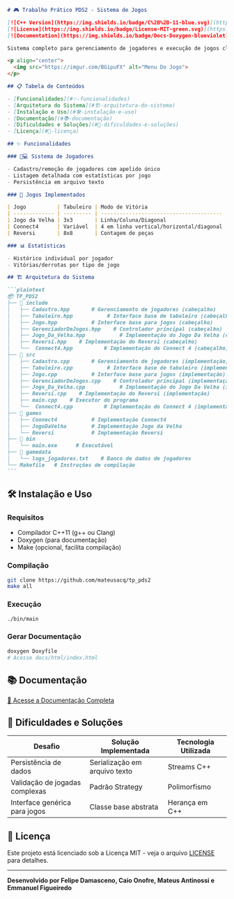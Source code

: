 ````markdown
# 🎮 Trabalho Prático PDS2 - Sistema de Jogos

[![C++ Version](https://img.shields.io/badge/C%2B%2B-11-blue.svg)](https://en.cppreference.com/w/cpp/11)
[![License](https://img.shields.io/badge/License-MIT-green.svg)](https://opensource.org/licenses/MIT)
[![Documentation](https://img.shields.io/badge/Docs-Doxygen-blueviolet)](https://seusite.com/docs)

Sistema completo para gerenciamento de jogadores e execução de jogos clássicos, desenvolvido em C++11 com documentação Doxygen.

<p align="center">
  <img src="https://imgur.com/BGipuFX" alt="Menu Do Jogo">
</p>

## 📋 Tabela de Conteúdos

- [Funcionalidades](#✨-funcionalidades)
- [Arquitetura do Sistema](#🏗️-arquitetura-do-sistema)
- [Instalação e Uso](#🛠️-instalação-e-uso)
- [Documentação](#📚-documentação)
- [Dificuldades e Soluções](#🎯-dificuldades-e-soluções)
- [Licença](#📄-licença)

## ✨ Funcionalidades

### 🧑💻 Sistema de Jogadores

- Cadastro/remoção de jogadores com apelido único
- Listagem detalhada com estatísticas por jogo
- Persistência em arquivo texto

### 🎲 Jogos Implementados

| Jogo          | Tabuleiro | Modo de Vitória                         | Características Especiais    |
| ------------- | --------- | --------------------------------------- | ---------------------------- |
| Jogo da Velha | 3x3       | Linha/Coluna/Diagonal                   | Detecção de empate           |
| Connect4      | Variável  | 4 em linha vertical/horizontal/diagonal | Sistema de colunas           |
| Reversi       | 8x8       | Contagem de peças                       | Mecânica de captura de peças |

### 📊 Estatísticas

- Histórico individual por jogador
- Vitórias/derrotas por tipo de jogo

## 🏗️ Arquitetura do Sistema

```plaintext
📦 TP_PDS2
├── 📂 include
│   ├── Cadastro.hpp       # Gerenciamento de jogadores (cabeçalho)
│   ├── Tabuleiro.hpp           # Interface base de tabuleiro (cabeçalho)
│   ├── Jogo.hpp           # Interface base para jogos (cabeçalho)
│   ├── GerenciadorDeJogos.hpp    # Controlador principal (cabeçalho)
│   ├── Jogo_Da_Velha.hpp           # Implementação do Jogo Da Velha (cabeçalho)
│   ├── Reversi.hpp    # Implementação do Reversi (cabeçalho)
│   └──  Connect4.hpp          # Implementação do Connect 4 (cabeçalho)
├── 📂 src
│   ├── Cadastro.cpp       # Gerenciamento de jogadores (implementação)
│   ├── Tabuleiro.cpp           # Interface base de tabuleiro (implementação)
│   ├── Jogo.cpp           # Interface base para jogos (implementação)
│   ├── GerenciadorDeJogos.cpp    # Controlador principal (implementação)
│   ├── Jogo_Da_Velha.cpp           # Implementação do Jogo Da Velha (implementação)
│   ├── Reversi.cpp    # Implementação do Reversi (implementação)
│   ├── main.cpp    # Executor do programa
│   └──  Connect4.cpp          # Implementação do Connect 4 (implementação)
├── 📂 games
│   ├── Connect4           # Implementação Connect4
│   ├── JogoDaVelha        # Implementação Jogo da Velha
│   └── Reversi            # Implementação Reversi
├── 📂 bin
│   └── main.exe      # Executável
├── 📂 gamedata
│   └── logs_jogadores.txt    # Banco de dados de jogadores
└── Makefile   # Instruções de compilação
```
````

## 🛠️ Instalação e Uso

### Requisitos

- Compilador C++11 (g++ ou Clang)
- Doxygen (para documentação)
- Make (opcional, facilita compilação)

### Compilação

```bash
git clone https://github.com/mateusacq/tp_pds2
make all
```

### Execução

```bash
./bin/main
```

### Gerar Documentação

```bash
doxygen Doxyfile
# Acesse docs/html/index.html
```

## 📚 Documentação

[🔗 Acesse a Documentação Completa](https://aindanaotemkkkk.com/docs)

## 🎯 Dificuldades e Soluções

| Desafio                        | Solução Implementada          | Tecnologia Utilizada |
| ------------------------------ | ----------------------------- | -------------------- |
| Persistência de dados          | Serialização em arquivo texto | Streams C++          |
| Validação de jogadas complexas | Padrão Strategy               | Polimorfismo         |
| Interface genérica para jogos  | Classe base abstrata          | Herança em C++       |

## 📄 Licença

Este projeto está licenciado sob a Licença MIT - veja o arquivo [LICENSE](LICENSE) para detalhes.

---

**Desenvolvido por Felipe Damasceno, Caio Onofre, Mateus Antinossi e Emmanuel Figueiredo**
